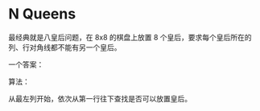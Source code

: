 # N Queens

最经典就是八皇后问题，在 8x8 的棋盘上放置 8 个皇后，要求每个皇后所在的列、行对角线都不能有另一个皇后。

一个答案：


算法：

从最左列开始，依次从第一行往下查找是否可以放置皇后。